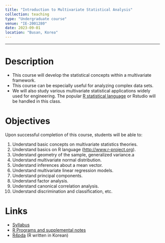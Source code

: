 ```yaml
---
title: "Introduction to Multivariate Statistical Analysis"
collection: teaching
type: "Undergraduate course"
venue: "IE-2001280"
date: 2023-09-01
location: "Busan, Korea"
---
```

---



Description
======
+ This course will develop the statistical concepts within a multivariate framework. 
+ This course can be especially useful for analyzing complex data sets.
+ We will also study various multivariate statistical applications widely used for engineering. 
  The popular [R statistical language](https://www.r-project.org/) 
  or Rstudio will be handled in this class.


Objectives 
======
Upon successful completion of this course, students will be able to:
1. Understand basic concepts on multivariate statistics theories.
1. Understand basics on R language (http://www.r-project.org).
1. Understand geometry of the sample, generalized variance.a 
1. Understand multivariate normal distribution. 
1. Understand inferences about a mean vector. 
1. Understand multivariate linear regression models. 
1. Understand principal components. 
1. Understand factor analysis. 
1. Understand canonical correlation analysis. 
1. Understand discrimination and classification, etc.



Links
======
+ [Syllabus](/files/syllabus/syl-IE-2001280-2023.pdf)
+ [R Programs and supplemental notes](https://github.com/AppliedStat/class/tree/master/IntMultiStat)
+ [R4pda](https://enook.jbnu.ac.kr/16/ch01/01/r4pda.pdf) (R written in Korean)


